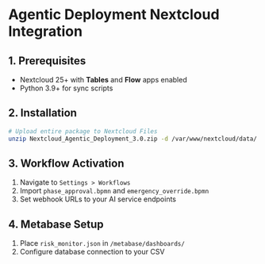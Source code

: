 # Agentic Deployment Nextcloud Integration

## 1. Prerequisites
- Nextcloud 25+ with **Tables** and **Flow** apps enabled
- Python 3.9+ for sync scripts

## 2. Installation
```bash
# Upload entire package to Nextcloud Files
unzip Nextcloud_Agentic_Deployment_3.0.zip -d /var/www/nextcloud/data/
```

## 3. Workflow Activation
1. Navigate to `Settings > Workflows`
2. Import `phase_approval.bpmn` and `emergency_override.bpmn`
3. Set webhook URLs to your AI service endpoints

## 4. Metabase Setup
1. Place `risk_monitor.json` in `/metabase/dashboards/`
2. Configure database connection to your CSV
